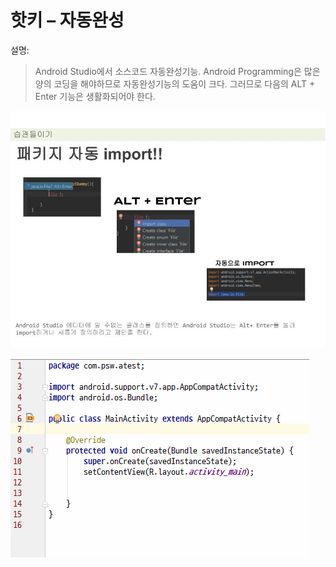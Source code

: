 # 핫키 – 자동완성
설명:
> Android Studio에서 소스코드 자동완성기능. Android Programming은 많은 양의 코딩을 해야하므로 자동완성기능의 도움이 크다. 그러므로 다음의 ALT + Enter 기능은 생활화되어야 한다. 

![](/images/image50.jpg)

![](/images/image47.gif)
